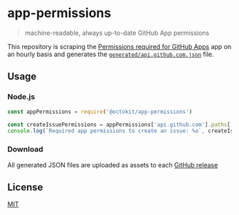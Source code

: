 # app-permissions

> machine-readable, always up-to-date GitHub App permissions

This repository is scraping the [Permissions required for GitHub Apps](https://docs.github.com/en/rest/reference/permissions-required-for-github-apps) app on an hourly basis and generates the [`generated/api.github.com.json`](generated/api.github.com.json) file.

## Usage

### Node.js

```js
const appPermissions = require('@octokit/app-permissions')

const createIssuePermissions = appPermissions['api.github.com'].paths['/repos/{owner}/{repo}/issues'].post
console.log(`Required app permissions to create an issue: %o`, createIssuePermissions)
```

### Download

All generated JSON files are uploaded as assets to each [GitHub release](https://github.com/octokit/app-permissions/releases)

## License

[MIT](LICENSE)